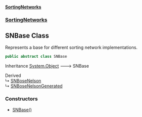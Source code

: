 #### [SortingNetworks](./index.md 'index')
### [SortingNetworks](./SortingNetworks.md 'SortingNetworks')
## SNBase Class
Represents a base for different sorting network implementations.  
```csharp
public abstract class SNBase
```
Inheritance [System.Object](https://docs.microsoft.com/en-us/dotnet/api/System.Object 'System.Object') &#129106; SNBase  

Derived  
&#8627; [SNBoseNelson](./SortingNetworks-SNBoseNelson.md 'SortingNetworks.SNBoseNelson')  
&#8627; [SNBoseNelsonGenerated](./SortingNetworks-SNBoseNelsonGenerated.md 'SortingNetworks.SNBoseNelsonGenerated')  
### Constructors
- [SNBase()](./SortingNetworks-SNBase-SNBase().md 'SortingNetworks.SNBase.SNBase()')

